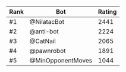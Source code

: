 Rank|Bot|Rating
---|---|---
#1|@NilatacBot|2441
#2|@anti-bot|2224
#3|@CatNail|2065
#4|@pawnrobot|1891
#5|@MinOpponentMoves|1044

